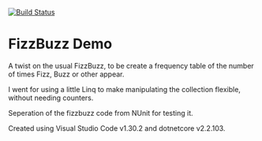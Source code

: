 [![Build Status](https://travis-ci.com/chidgey/c-sharp-fizzbuzz.svg?branch=master)](https://travis-ci.com/chidgey/c-sharp-fizzbuzz)

# FizzBuzz Demo

A twist on the usual FizzBuzz, to be create a frequency table of the number of times Fizz, Buzz or other appear.

I went for using a little Linq to make manipulating the collection flexible, without needing counters.

Seperation of the fizzbuzz code from NUnit for testing it.

Created using Visual Studio Code v1.30.2 and dotnetcore v2.2.103.